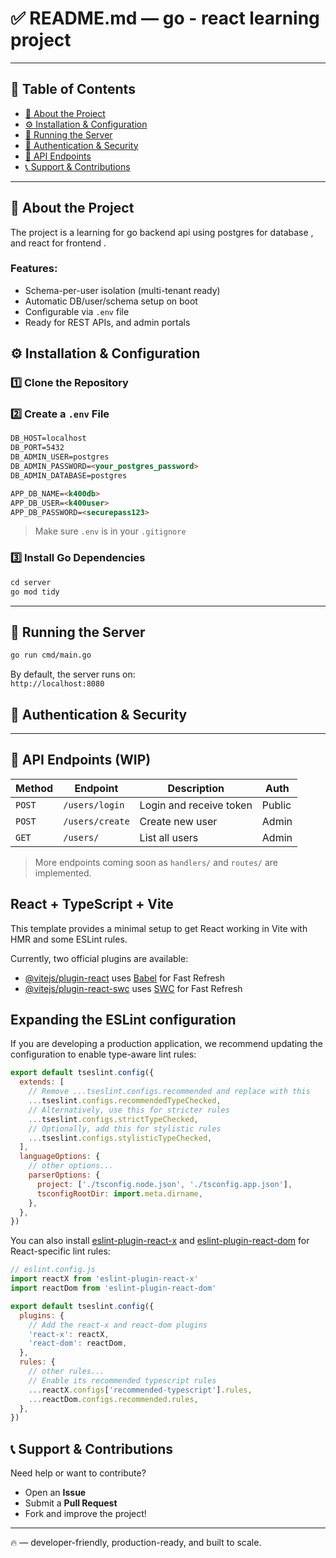 # ✅ README.md — go - react learning project


---

## 📌 Table of Contents
- [📖 About the Project](#📖-about-the-project)
- [⚙️ Installation & Configuration](#⚙️-installation--configuration)
- [🚀 Running the Server](#🚀-running-the-server)
- [🔑 Authentication & Security](#🔑-authentication--security)
- [📡 API Endpoints](#📡-api-endpoints)
- [📞 Support & Contributions](#📞-support--contributions)

---

## 📖 About the Project
The project is a learning for go backend api using postgres for database ,
and react for frontend . 

### Features:
- Schema-per-user isolation (multi-tenant ready)
- Automatic DB/user/schema setup on boot
- Configurable via `.env` file
- Ready for REST APIs, and admin portals



## ⚙️ Installation & Configuration

### 1️⃣ Clone the Repository

<!-- ```md
git clone https://github.com/Picasso-K400/server.git
cd K400-server
``` -->

### 2️⃣ Create a `.env` File

```md
DB_HOST=localhost
DB_PORT=5432
DB_ADMIN_USER=postgres
DB_ADMIN_PASSWORD=<your_postgres_password>
DB_ADMIN_DATABASE=postgres

APP_DB_NAME=<k400db>
APP_DB_USER=<k400user>
APP_DB_PASSWORD=<securepass123>


```

> Make sure `.env` is in your `.gitignore`

### 3️⃣ Install Go Dependencies

```md
cd server 
go mod tidy
```

---

## 🚀 Running the Server

```md
go run cmd/main.go
```

By default, the server runs on:  
`http://localhost:8080`


## 🔑 Authentication & Security

<!-- - The system is built to support **JWT-based auth** (coming soon).
- You can configure the initial admin via `.env`. -->

---

## 📡 API Endpoints (WIP)

| Method | Endpoint        | Description              | Auth     |
|--------|------------------|--------------------------|----------|
| `POST` | `/users/login`   | Login and receive token  | Public   |
| `POST` | `/users/create`  | Create new user          | Admin    |
| `GET`  | `/users/`        | List all users           | Admin    |

> More endpoints coming soon as `handlers/` and `routes/` are implemented.


## React + TypeScript + Vite

This template provides a minimal setup to get React working in Vite with HMR and some ESLint rules.

Currently, two official plugins are available:

- [@vitejs/plugin-react](https://github.com/vitejs/vite-plugin-react/blob/main/packages/plugin-react/README.md) uses [Babel](https://babeljs.io/) for Fast Refresh
- [@vitejs/plugin-react-swc](https://github.com/vitejs/vite-plugin-react-swc) uses [SWC](https://swc.rs/) for Fast Refresh

## Expanding the ESLint configuration

If you are developing a production application, we recommend updating the configuration to enable type-aware lint rules:

```js
export default tseslint.config({
  extends: [
    // Remove ...tseslint.configs.recommended and replace with this
    ...tseslint.configs.recommendedTypeChecked,
    // Alternatively, use this for stricter rules
    ...tseslint.configs.strictTypeChecked,
    // Optionally, add this for stylistic rules
    ...tseslint.configs.stylisticTypeChecked,
  ],
  languageOptions: {
    // other options...
    parserOptions: {
      project: ['./tsconfig.node.json', './tsconfig.app.json'],
      tsconfigRootDir: import.meta.dirname,
    },
  },
})
```

You can also install [eslint-plugin-react-x](https://github.com/Rel1cx/eslint-react/tree/main/packages/plugins/eslint-plugin-react-x) and [eslint-plugin-react-dom](https://github.com/Rel1cx/eslint-react/tree/main/packages/plugins/eslint-plugin-react-dom) for React-specific lint rules:

```js
// eslint.config.js
import reactX from 'eslint-plugin-react-x'
import reactDom from 'eslint-plugin-react-dom'

export default tseslint.config({
  plugins: {
    // Add the react-x and react-dom plugins
    'react-x': reactX,
    'react-dom': reactDom,
  },
  rules: {
    // other rules...
    // Enable its recommended typescript rules
    ...reactX.configs['recommended-typescript'].rules,
    ...reactDom.configs.recommended.rules,
  },
})
```




## 📞 Support & Contributions

Need help or want to contribute?

- Open an **Issue**
- Submit a **Pull Request**
- Fork and improve the project!

---

🔥  — developer-friendly, production-ready, and built to scale.